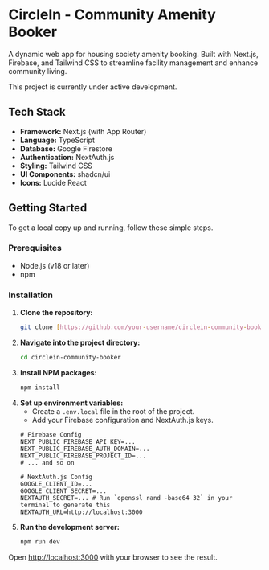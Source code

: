 # CircleIn - Community Amenity Booker

A dynamic web app for housing society amenity booking. Built with Next.js, Firebase, and Tailwind CSS to streamline facility management and enhance community living.

This project is currently under active development.

## Tech Stack

-   **Framework:** Next.js (with App Router)
-   **Language:** TypeScript
-   **Database:** Google Firestore
-   **Authentication:** NextAuth.js
-   **Styling:** Tailwind CSS
-   **UI Components:** shadcn/ui
-   **Icons:** Lucide React

## Getting Started

To get a local copy up and running, follow these simple steps.

### Prerequisites

-   Node.js (v18 or later)
-   npm

### Installation

1.  **Clone the repository:**
    ```sh
    git clone [https://github.com/your-username/circlein-community-booker.git](https://github.com/your-username/circlein-community-booker.git)
    ```
2.  **Navigate into the project directory:**
    ```sh
    cd circlein-community-booker
    ```
3.  **Install NPM packages:**
    ```sh
    npm install
    ```
4.  **Set up environment variables:**
    -   Create a `.env.local` file in the root of the project.
    -   Add your Firebase configuration and NextAuth.js keys.
    ```env
    # Firebase Config
    NEXT_PUBLIC_FIREBASE_API_KEY=...
    NEXT_PUBLIC_FIREBASE_AUTH_DOMAIN=...
    NEXT_PUBLIC_FIREBASE_PROJECT_ID=...
    # ... and so on

    # NextAuth.js Config
    GOOGLE_CLIENT_ID=...
    GOOGLE_CLIENT_SECRET=...
    NEXTAUTH_SECRET=... # Run `openssl rand -base64 32` in your terminal to generate this
    NEXTAUTH_URL=http://localhost:3000
    ```
5.  **Run the development server:**
    ```sh
    npm run dev
    ```

Open [http://localhost:3000](http://localhost:3000) with your browser to see the result.
